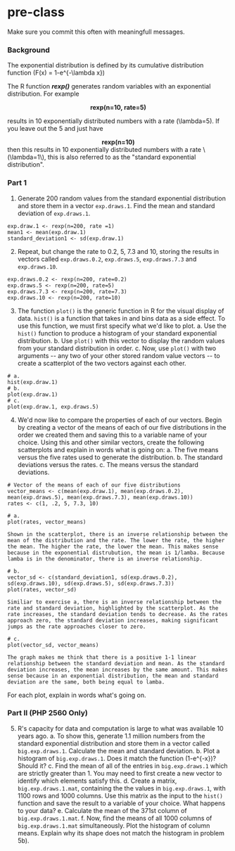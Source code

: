 # pre-class

Make sure you commit this often with meaningfull messages. 

### Background

The exponential distribution is defined by its cumulative distribution function
\(F(x) = 1-e^{-\lambda x}\)

The R function ***rexp()*** generates random variables with an exponential distribution. For example 
<center><strong>rexp(n=10, rate=5)</strong> </center>

results in 10 exponentially distributed numbers with a rate \(\lambda=5\). If you leave out the 5 and just have
<center><strong>rexp(n=10) </strong></center>
then this results in 10 exponentially distributed numbers with a rate \(\lambda=1\), this is also referred to as the "standard exponential distribution". 

### Part 1


1. Generate 200 random values from the standard exponential distribution and store them in a vector `exp.draws.1`.  Find the mean and standard deviation of `exp.draws.1`.

```{r}
exp.draw.1 <- rexp(n=200, rate =1)
mean1 <- mean(exp.draw.1)
standard_deviation1 <- sd(exp.draw.1)
```

2. Repeat, but change the rate to 0.2, 5, 7.3 and 10, storing the results in vectors called  `exp.draws.0.2`,  `exp.draws.5`,  `exp.draws.7.3` and  `exp.draws.10`. 

```{r}
exp.draws.0.2 <- rexp(n=200, rate=0.2)
exp.draws.5 <- rexp(n=200, rate=5)
exp.draws.7.3 <- rexp(n=200, rate=7.3)
exp.draws.10 <- rexp(n=200, rate=10)
```

3. The function `plot()` is the generic function in R for the visual display of data. `hist()` is a function that takes in and bins data as a side effect. To use this function, we must first specify what we'd like to plot.
    a. Use the `hist()` function to produce a histogram of your standard exponential distribution. 
    b. Use `plot()` with this vector to display the random values from your standard distribution in order.
    c. Now, use `plot()` with two arguments -- any two of your other stored random value vectors -- to create a scatterplot of the two vectors against each other.

```{r}
# a.
hist(exp.draw.1)
# b.
plot(exp.draw.1)
# c.
plot(exp.draw.1, exp.draws.5)
```

4. We'd now like to compare the properties of each of our vectors. Begin by creating a vector of the means of each of our five distributions in the order we created them and saving this to a variable name of your choice. Using this and other similar vectors, create the following scatterplots and explain in words what is going on:
    a. The five means versus the five rates used to generate the distribution.
    b. The standard deviations versus the rates.
    c. The means versus the standard deviations.
    
```{r}
# Vector of the means of each of our five distributions
vector_means <- c(mean(exp.draw.1), mean(exp.draws.0.2), mean(exp.draws.5), mean(exp.draws.7.3), mean(exp.draws.10))
rates <- c(1, .2, 5, 7.3, 10)

# a.
plot(rates, vector_means)

Shown in the scatterplot, there is an inverse relationship between the mean of the distribution and the rate. The lower the rate, the higher the mean. The higher the rate, the lower the mean. This makes sense because in the exponential distrubution, the mean is 1/lamba. Because lamba is in the denominator, there is an inverse relationship. 

# b.
vector_sd <- c(standard_deviation1, sd(exp.draws.0.2), sd(exp.draws.10), sd(exp.draws.5), sd(exp.draws.7.3))
plot(rates, vector_sd)

Similiar to exercise a, there is an inverse relationship between the rate and standard deviation, highlighted by the scatterplot. As the rate increases, the standard deviation tends to decrease. As the rates approach zero, the standard deviation increases, making significant jumps as the rate approaches closer to zero.

# c.
plot(vector_sd, vector_means)

The graph makes me think that there is a positive 1-1 linear relationship between the standard deviation and mean. As the standard deviation increases, the mean increases by the same amount. This makes sense because in an exponential distribution, the mean and standard deviation are the same, both being equal to lamba.
```

For each plot, explain in words what's going on.

### Part II (PHP 2560 Only)


5. R's capacity for data and computation is large to what was available 10 years ago. 
    a. To show this, generate 1.1 million numbers from the standard exponential distribution and store them in a vector called `big.exp.draws.1`. Calculate the mean and standard deviation.
    b. Plot a histogram of `big.exp.draws.1`.  Does it match the function \(1-e^{-x}\)?  Should it? 
    c. Find the mean of all of the entries in `big.exp.draws.1` which are strictly greater than 1. You may need to first create a new vector to identify which elements satisfy this.
    d. Create a matrix, `big.exp.draws.1.mat`, containing the the values in 
`big.exp.draws.1`, with 1100 rows and 1000 columns. Use this matrix as the input to the `hist()` function and save the result to a variable of your choice. What happens to your data?
    e. Calculate the mean of the 371st column of `big.exp.draws.1.mat`.
    f. Now, find the means of all 1000 columns of `big.exp.draws.1.mat` simultaneously. Plot the histogram of column means.  Explain why its shape does not match the histogram in problem 5b).
   
